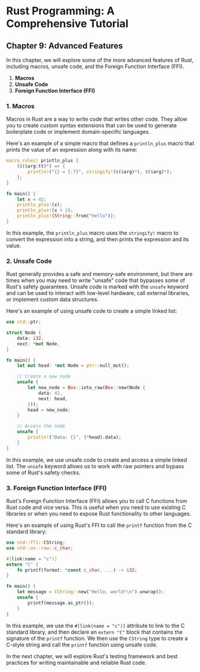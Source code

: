 # Rust Programming: A Comprehensive Tutorial

## Chapter 9: Advanced Features

In this chapter, we will explore some of the more advanced features of Rust, including macros, unsafe code, and the Foreign Function Interface (FFI).

1. **Macros**
2. **Unsafe Code**
3. **Foreign Function Interface (FFI)**

### 1. Macros

Macros in Rust are a way to write code that writes other code. They allow you to create custom syntax extensions that can be used to generate boilerplate code or implement domain-specific languages.

Here's an example of a simple macro that defines a `println_plus` macro that prints the value of an expression along with its name:

```rust
macro_rules! println_plus {
    ($($arg:tt)*) => {
        println!("{} = {:?}", stringify!($($arg)*), $($arg)*);
    };
}

fn main() {
    let x = 42;
    println_plus!(x);
    println_plus!(x + 2);
    println_plus!(String::from("hello"));
}
```

In this example, the `println_plus` macro uses the `stringify!` macro to convert the expression into a string, and then prints the expression and its value.

### 2. Unsafe Code

Rust generally provides a safe and memory-safe environment, but there are times when you may need to write "unsafe" code that bypasses some of Rust's safety guarantees. Unsafe code is marked with the `unsafe` keyword and can be used to interact with low-level hardware, call external libraries, or implement custom data structures.

Here's an example of using unsafe code to create a simple linked list:

```rust
use std::ptr;

struct Node {
    data: i32,
    next: *mut Node,
}

fn main() {
    let mut head: *mut Node = ptr::null_mut();

    // Create a new node
    unsafe {
        let new_node = Box::into_raw(Box::new(Node {
            data: 42,
            next: head,
        }));
        head = new_node;
    }

    // Access the node
    unsafe {
        println!("Data: {}", (*head).data);
    }
}
```

In this example, we use unsafe code to create and access a simple linked list. The `unsafe` keyword allows us to work with raw pointers and bypass some of Rust's safety checks.

### 3. Foreign Function Interface (FFI)

Rust's Foreign Function Interface (FFI) allows you to call C functions from Rust code and vice versa. This is useful when you need to use existing C libraries or when you need to expose Rust functionality to other languages.

Here's an example of using Rust's FFI to call the `printf` function from the C standard library:

```rust
use std::ffi::CString;
use std::os::raw::c_char;

#[link(name = "c")]
extern "C" {
    fn printf(format: *const c_char, ...) -> i32;
}

fn main() {
    let message = CString::new("Hello, world!\n").unwrap();
    unsafe {
        printf(message.as_ptr());
    }
}
```

In this example, we use the `#[link(name = "c")]` attribute to link to the C standard library, and then declare an `extern "C"` block that contains the signature of the `printf` function. We then use the `CString` type to create a C-style string and call the `printf` function using unsafe code.

In the next chapter, we will explore Rust's testing framework and best practices for writing maintainable and reliable Rust code.